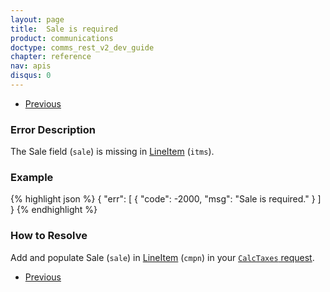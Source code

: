 ```yaml
---
layout: page
title:  Sale is required
product: communications
doctype: comms_rest_v2_dev_guide
chapter: reference
nav: apis
disqus: 0
---
```


<ul class="pager">
  <li class="previous"><a href="/communications/dev-guide_rest_v2/reference/calculate-tax-errors/"><i class="glyphicon glyphicon-chevron-left"></i>Previous</a></li>
</ul>

<h3>Error Description</h3>
The Sale field (<code>sale</code>) is missing in <a class="dev-guide-link" href="/communications/dev-guide_rest_v2/reference/line-item/">LineItem</a> (<code>itms</code>).

<h3>Example</h3>
{% highlight json %}
{
  "err": [
    {
      "code": -2000,
      "msg": "Sale is required."
    }
  ]
}
{% endhighlight %}

<h3>How to Resolve</h3>
Add and populate Sale (<code>sale</code>) in <a class="dev-guide-link" href="/communications/dev-guide_rest_v2/reference/line-item/">LineItem</a> (<code>cmpn</code>) in your <a class="dev-guide-link" href="/communications/dev-guide_rest_v2/reference/calc-taxes-request/"><code>CalcTaxes</code> request</a>.

<ul class="pager">
  <li class="previous"><a href="/communications/dev-guide_rest_v2/reference/calculate-tax-errors/"><i class="glyphicon glyphicon-chevron-left"></i>Previous</a></li>
</ul>
